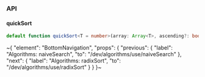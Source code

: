 

### API

#### quickSort

```ts
default function quickSort<T = number>(array: Array<T>, ascending?: boolean): Array<T>;
```


~{
  "element": "BottomNavigation",
  "props": {
    "previous": {
      "label": "Algorithms: naiveSearch",
      "to": "/dev/algorithms/use/naiveSearch"
    },
    "next": {
      "label": "Algorithms: radixSort",
      "to": "/dev/algorithms/use/radixSort"
    }
  }
}~
